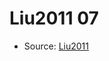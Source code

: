 <a name="material" />

# Liu2011 07
<script type="application/ld+json">
  {
    "@context": "https://schema.org/",
    "@type": "ChemicalSubstance",
    "http://purl.org/dc/terms/conformsTo":
      {
        "@type": "CreativeWork",
        "@id": "https://bioschemas.org/profiles/ChemicalSubstance/0.4-RELEASE/"
      },
    "@id": "https://egonw.github.io/nanowiki/nanowiki88.html#material",
    "name": "Liu2011 07",
    "sameAs": "http://127.0.0.1/mediawiki/index.php/Special:URIResolver/Liu2011_07"
  }
</script>


* Source: [Liu2011](http://127.0.0.1/mediawiki/index.php/Special:URIResolver/Liu2011)
